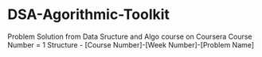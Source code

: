 # DSA-Agorithmic-Toolkit
Problem Solution from Data Sructure and Algo course on Coursera
Course Number = 1
Structure - [Course Number]-[Week Number]-[Problem Name]
